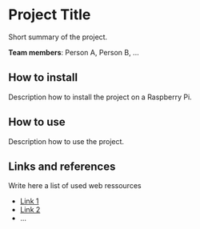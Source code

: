 # Project Title

Short summary of the project.

**Team members**: Person A, Person B, ...

## How to install

Description how to install the project on a Raspberry Pi.

## How to use

Description how to use the project.

## Links and references

Write here a list of used web ressources
* [Link 1](http://link1.com)
* [Link 2](http://link2.com)
* ...
